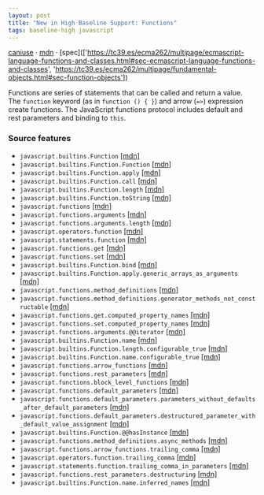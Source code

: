 ```yaml
---
layout: post
title: "New in High Baseline Support: Functions"
tags: baseline-high javascript
---
```


[caniuse](https://caniuse.com/?search=functions) · [mdn](https://developer.mozilla.org/en-US/search?q=Functions) · [spec](['https://tc39.es/ecma262/multipage/ecmascript-language-functions-and-classes.html#sec-ecmascript-language-functions-and-classes', 'https://tc39.es/ecma262/multipage/fundamental-objects.html#sec-function-objects'])

Functions are series of statements that can be called and return a value. The `function` keyword (as in `function () { }`) and arrow (`=>`) expression create functions. The JavaScript functions protocol includes default and rest parameters and binding to `this`.

### Source features

- ``javascript.builtins.Function`` [[mdn]](https://developer.mozilla.org/en-US/search?q=javascript.builtins.Function)
- ``javascript.builtins.Function.Function`` [[mdn]](https://developer.mozilla.org/en-US/search?q=javascript.builtins.Function.Function)
- ``javascript.builtins.Function.apply`` [[mdn]](https://developer.mozilla.org/en-US/search?q=javascript.builtins.Function.apply)
- ``javascript.builtins.Function.call`` [[mdn]](https://developer.mozilla.org/en-US/search?q=javascript.builtins.Function.call)
- ``javascript.builtins.Function.length`` [[mdn]](https://developer.mozilla.org/en-US/search?q=javascript.builtins.Function.length)
- ``javascript.builtins.Function.toString`` [[mdn]](https://developer.mozilla.org/en-US/search?q=javascript.builtins.Function.toString)
- ``javascript.functions`` [[mdn]](https://developer.mozilla.org/en-US/search?q=javascript.functions)
- ``javascript.functions.arguments`` [[mdn]](https://developer.mozilla.org/en-US/search?q=javascript.functions.arguments)
- ``javascript.functions.arguments.length`` [[mdn]](https://developer.mozilla.org/en-US/search?q=javascript.functions.arguments.length)
- ``javascript.operators.function`` [[mdn]](https://developer.mozilla.org/en-US/search?q=javascript.operators.function)
- ``javascript.statements.function`` [[mdn]](https://developer.mozilla.org/en-US/search?q=javascript.statements.function)
- ``javascript.functions.get`` [[mdn]](https://developer.mozilla.org/en-US/search?q=javascript.functions.get)
- ``javascript.functions.set`` [[mdn]](https://developer.mozilla.org/en-US/search?q=javascript.functions.set)
- ``javascript.builtins.Function.bind`` [[mdn]](https://developer.mozilla.org/en-US/search?q=javascript.builtins.Function.bind)
- ``javascript.builtins.Function.apply.generic_arrays_as_arguments`` [[mdn]](https://developer.mozilla.org/en-US/search?q=javascript.builtins.Function.apply.generic_arrays_as_arguments)
- ``javascript.functions.method_definitions`` [[mdn]](https://developer.mozilla.org/en-US/search?q=javascript.functions.method_definitions)
- ``javascript.functions.method_definitions.generator_methods_not_constructable`` [[mdn]](https://developer.mozilla.org/en-US/search?q=javascript.functions.method_definitions.generator_methods_not_constructable)
- ``javascript.functions.get.computed_property_names`` [[mdn]](https://developer.mozilla.org/en-US/search?q=javascript.functions.get.computed_property_names)
- ``javascript.functions.set.computed_property_names`` [[mdn]](https://developer.mozilla.org/en-US/search?q=javascript.functions.set.computed_property_names)
- ``javascript.functions.arguments.@@iterator`` [[mdn]](https://developer.mozilla.org/en-US/search?q=javascript.functions.arguments.@@iterator)
- ``javascript.builtins.Function.name`` [[mdn]](https://developer.mozilla.org/en-US/search?q=javascript.builtins.Function.name)
- ``javascript.builtins.Function.length.configurable_true`` [[mdn]](https://developer.mozilla.org/en-US/search?q=javascript.builtins.Function.length.configurable_true)
- ``javascript.builtins.Function.name.configurable_true`` [[mdn]](https://developer.mozilla.org/en-US/search?q=javascript.builtins.Function.name.configurable_true)
- ``javascript.functions.arrow_functions`` [[mdn]](https://developer.mozilla.org/en-US/search?q=javascript.functions.arrow_functions)
- ``javascript.functions.rest_parameters`` [[mdn]](https://developer.mozilla.org/en-US/search?q=javascript.functions.rest_parameters)
- ``javascript.functions.block_level_functions`` [[mdn]](https://developer.mozilla.org/en-US/search?q=javascript.functions.block_level_functions)
- ``javascript.functions.default_parameters`` [[mdn]](https://developer.mozilla.org/en-US/search?q=javascript.functions.default_parameters)
- ``javascript.functions.default_parameters.parameters_without_defaults_after_default_parameters`` [[mdn]](https://developer.mozilla.org/en-US/search?q=javascript.functions.default_parameters.parameters_without_defaults_after_default_parameters)
- ``javascript.functions.default_parameters.destructured_parameter_with_default_value_assignment`` [[mdn]](https://developer.mozilla.org/en-US/search?q=javascript.functions.default_parameters.destructured_parameter_with_default_value_assignment)
- ``javascript.builtins.Function.@@hasInstance`` [[mdn]](https://developer.mozilla.org/en-US/search?q=javascript.builtins.Function.@@hasInstance)
- ``javascript.functions.method_definitions.async_methods`` [[mdn]](https://developer.mozilla.org/en-US/search?q=javascript.functions.method_definitions.async_methods)
- ``javascript.functions.arrow_functions.trailing_comma`` [[mdn]](https://developer.mozilla.org/en-US/search?q=javascript.functions.arrow_functions.trailing_comma)
- ``javascript.operators.function.trailing_comma`` [[mdn]](https://developer.mozilla.org/en-US/search?q=javascript.operators.function.trailing_comma)
- ``javascript.statements.function.trailing_comma_in_parameters`` [[mdn]](https://developer.mozilla.org/en-US/search?q=javascript.statements.function.trailing_comma_in_parameters)
- ``javascript.functions.rest_parameters.destructuring`` [[mdn]](https://developer.mozilla.org/en-US/search?q=javascript.functions.rest_parameters.destructuring)
- ``javascript.builtins.Function.name.inferred_names`` [[mdn]](https://developer.mozilla.org/en-US/search?q=javascript.builtins.Function.name.inferred_names)
